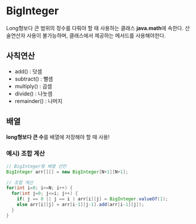 # BigInteger
  Long형보다 큰 범위의 정수를 다뤄야 할 때 사용하는 클래스
  **java.math**에 속한다.
  산술연산자 사용이 불가능하며, 클래스에서 제공하는 메서드를 사용해야한다.

## 사칙연산
  - add() : 덧셈
  - subtract() : 뺄셈
  - multiply() : 곱셈
  - divide() : 나눗셈
  - remainder() : 나머지
    
## 배열 
**long형보다 큰 수**를 배열에 저장해야 할 때 사용!

### 예시) 조합 계산
```java
// BigInteger형 배열 선언
BigInteger arr[][] = new BigInteger[N+1][N+1];

// 조합 계산
for(int i=0; i<=N; i++) {
  for(int j=0; j<=i; j++) {
    if( j == 0 || j == i ) arr[i][j] = BigInteger.valueOf(1);
    else arr[i][j] = arr[i-1][j-1].add(arr[i-1][j]);
  }
}
```
